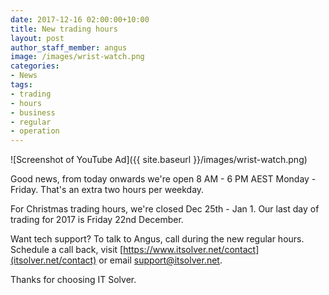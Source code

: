 ```yaml
---
date: 2017-12-16 02:00:00+10:00
title: New trading hours
layout: post
author_staff_member: angus
image: /images/wrist-watch.png
categories:
- News
tags:
- trading
- hours
- business
- regular
- operation
---
```

![Screenshot of YouTube Ad]({{ site.baseurl }}/images/wrist-watch.png)

Good news, from today onwards we're open 8 AM - 6 PM AEST Monday - Friday. That's an extra two hours per weekday. 

For Christmas trading hours, we're closed Dec 25th - Jan 1. Our last day of trading for 2017 is Friday 22nd December.

Want tech support? To talk to Angus, call during the new regular hours. Schedule a call back, visit [https://www.itsolver.net/contact](itsolver.net/contact) or email [support@itsolver.net](support@itsolver.net).

Thanks for choosing IT Solver.